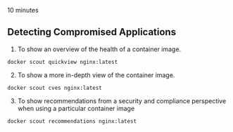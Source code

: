 10 minutes

## Detecting Compromised Applications

1. To show an overview of the health of a container image.

```
docker scout quickview nginx:latest
```

2. To show a more in-depth view of the container image.
```
docker scout cves nginx:latest
```

3. To show recommendations from a security and compliance perspective when using a particular container image

```
docker scout recommendations nginx:latest
```
